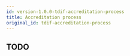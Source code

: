 ```yaml
---
id: version-1.0.0-tdif-accreditation-process
title: Accreditation process
original_id: tdif-accreditation-process
---
```


## TODO
